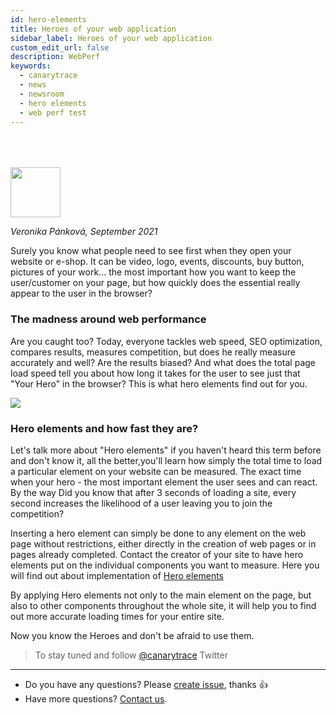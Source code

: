 ```yaml
---
id: hero-elements
title: Heroes of your web application
sidebar_label: Heroes of your web application
custom_edit_url: false
description: WebPerf
keywords:
  - canarytrace
  - news
  - newsroom
  - hero elements
  - web perf test
---
```



<br/><br/><br/>
<img src="/img/veronikaPankova_circle.png" width="80" />

*Veronika Pánková, September 2021*


Surely you know what people need to see first when they open your website or e-shop. It can be video, logo, events, discounts, buy button, pictures of your work... the most important how you want to keep the user/customer on your page, but how quickly does the essential really appear to the user in the browser?


### The madness around web performance
Are you caught too? Today, everyone tackles web speed, SEO optimization, compares results, measures competition, but does he really measure accurately and well? Are the results biased? And what does the total page load speed tell you about how long it takes for the user to see just that "Your Hero" in the browser? This is what hero elements find out for you.

<img src="/img/banner_clanek_hrdinove_04.png"/>

### Hero elements and how fast they are?
Let's talk more about "Hero elements" if you haven't heard this term before and don't know it, all the better,you'll  learn how simply the total time to load a particular element on your website can be measured. The exact time when your hero - the most important element the user sees and can react. By the way Did you know that after 3 seconds of loading a site, every second increases the likelihood of a user leaving you to join the competition?

Inserting a hero element can simply be done to any element on the web page without restrictions, either directly in the creation of web pages or in pages already completed.
Contact the creator of your site to have hero elements put on the individual components you want to measure. Here you will find out about implementation of [Hero elements](/docs/features/hero)

By applying Hero elements not only to the main element on the page, but also to other components throughout the whole site, it will help you to find out more accurate loading times for your entire site.

Now you know the Heroes and don't be afraid to use them.



> To stay tuned and follow [@canarytrace](https://twitter.com/canarytrace) Twitter

---

- Do you have any questions? Please [create issue](https://github.com/canarytrace/documentation/issues/new/choose), thanks 👍
- Have more questions? [Contact us](/docs/support/contactus).
